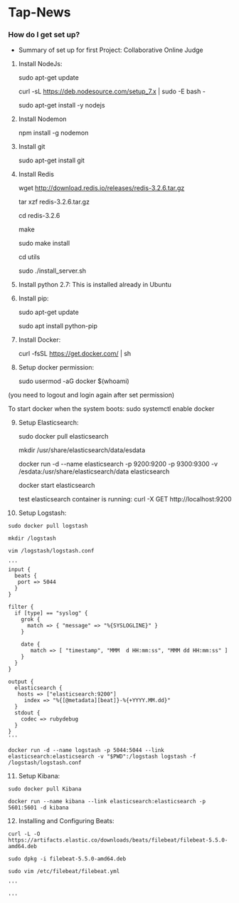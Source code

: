 # Tap-News

### How do I get set up? ###

* Summary of set up for first Project: Collaborative Online Judge


 1. Install NodeJs:

    sudo apt-get update

    curl -sL https://deb.nodesource.com/setup_7.x | sudo -E bash -

    sudo apt-get install -y nodejs

 2. Install Nodemon

    npm install -g nodemon

 3. Install git

    sudo apt-get install git

 4. Install Redis

    wget http://download.redis.io/releases/redis-3.2.6.tar.gz

    tar xzf redis-3.2.6.tar.gz

    cd redis-3.2.6

    make

    sudo make install

    cd utils

    sudo ./install_server.sh


 5. Install python 2.7: This is installed already in Ubuntu

 6. Install pip: 

    sudo apt-get update

    sudo apt install python-pip

 7. Install Docker: 

    curl -fsSL https://get.docker.com/ | sh

 8. Setup docker permission: 

    sudo usermod -aG docker $(whoami)

   (you need to logout and login again after set permission)

   To start docker when the system boots: sudo systemctl enable docker

 9. Setup Elasticsearch:
    
    sudo docker pull elasticsearch
    
    mkdir /usr/share/elasticsearch/data/esdata
    
    docker run -d --name elasticsearch  -p 9200:9200 -p 9300:9300 -v /esdata:/usr/share/elasticsearch/data elasticsearch
    
    docker start elasticsearch

    test elasticsearch container is running: curl -X GET http://localhost:9200
    
 10. Setup Logstash:
 
    sudo docker pull logstash
    
    mkdir /logstash
    
    vim /logstash/logstash.conf
    
    '''
    input {
      beats {
       port => 5044
      }
    }
    
    filter {
      if [type] == "syslog" {
        grok {
          match => { "message" => "%{SYSLOGLINE}" }
        }

        date {
           match => [ "timestamp", "MMM  d HH:mm:ss", "MMM dd HH:mm:ss" ]
        }
      }
    }
    
    output {
      elasticsearch {
       hosts => ["elasticsearch:9200"] 
         index => "%{[@metadata][beat]}-%{+YYYY.MM.dd}"
      }
      stdout {
        codec => rubydebug
      }
    }
    '''
    
    docker run -d --name logstash -p 5044:5044 --link elasticsearch:elasticsearch -v "$PWD":/logstash logstash -f   /logstash/logstash.conf

    
 11. Setup Kibana:
    
    sudo docker pull Kibana
    
    docker run --name kibana --link elasticsearch:elasticsearch -p 5601:5601 -d kibana

 12. Installing and Configuring Beats:
    
    curl -L -O https://artifacts.elastic.co/downloads/beats/filebeat/filebeat-5.5.0-amd64.deb
    
    sudo dpkg -i filebeat-5.5.0-amd64.deb

    sudo vim /etc/filebeat/filebeat.yml
    
    '''
    
    '''
 
